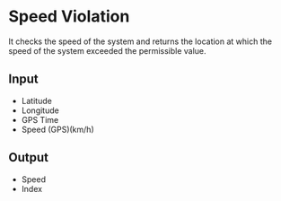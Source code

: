 
# Speed Violation
It checks the speed of the system and returns the location at which the speed
of the system exceeded the permissible value.

## Input
 - Latitude
 - Longitude
 - GPS Time
 - Speed (GPS)(km/h)

 ## Output
 - Speed
 - Index

